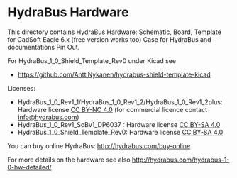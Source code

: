 HydraBus Hardware
========

This directory contains HydraBus Hardware: 
Schematic, Board, Template for CadSoft Eagle 6.x (free version works too)
Case for HydraBus and documentations Pin Out.

For HydraBus_1_0_Shield_Template_Rev0 under Kicad see
* https://github.com/AnttiNykanen/hydrabus-shield-template-kicad

Licenses:
* HydraBus_1_0_Rev1_1/HydraBus_1_0_Rev1_2/HydraBus_1_0_Rev1_2plus: Hardware license [CC BY-NC 4.0](https://creativecommons.org/licenses/by-nc/4.0/) (for commercial licence contact info@hydrabus.com)
* HydraBus_1_0_Rev1_SoBv1_DP6037 : Hardware license [CC BY-SA 4.0](https://creativecommons.org/licenses/by-sa/4.0/)
* HydraBus_1_0_Shield_Template_Rev0: Hardware license [CC BY-SA 4.0](https://creativecommons.org/licenses/by-sa/4.0/)

You can buy online HydraBus: http://hydrabus.com/buy-online

For more details on the hardware see also http://hydrabus.com/hydrabus-1-0-hw-detailed/
